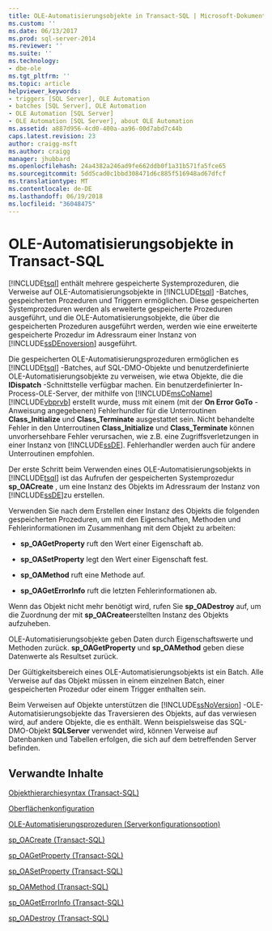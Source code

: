 ```yaml
---
title: OLE-Automatisierungsobjekte in Transact-SQL | Microsoft-Dokumentation
ms.custom: ''
ms.date: 06/13/2017
ms.prod: sql-server-2014
ms.reviewer: ''
ms.suite: ''
ms.technology:
- dbe-ole
ms.tgt_pltfrm: ''
ms.topic: article
helpviewer_keywords:
- triggers [SQL Server], OLE Automation
- batches [SQL Server], OLE Automation
- OLE Automation [SQL Server]
- OLE Automation [SQL Server], about OLE Automation
ms.assetid: a887d956-4cd0-400a-aa96-00d7abd7c44b
caps.latest.revision: 23
author: craigg-msft
ms.author: craigg
manager: jhubbard
ms.openlocfilehash: 24a4382a246ad9fe662ddb0f1a31b571fa5fce65
ms.sourcegitcommit: 5dd5cad0c1bbd308471d6c885f516948ad67dfcf
ms.translationtype: MT
ms.contentlocale: de-DE
ms.lasthandoff: 06/19/2018
ms.locfileid: "36048475"
---
```

# <a name="ole-automation-objects-in-transact-sql"></a>OLE-Automatisierungsobjekte in Transact-SQL
  [!INCLUDE[tsql](../../includes/tsql-md.md)] enthält mehrere gespeicherte Systemprozeduren, die Verweise auf OLE-Automatisierungsobjekte in [!INCLUDE[tsql](../../includes/tsql-md.md)] -Batches, gespeicherten Prozeduren und Triggern ermöglichen. Diese gespeicherten Systemprozeduren werden als erweiterte gespeicherte Prozeduren ausgeführt, und die OLE-Automatisierungsobjekte, die über die gespeicherten Prozeduren ausgeführt werden, werden wie eine erweiterte gespeicherte Prozedur im Adressraum einer Instanz von [!INCLUDE[ssDEnoversion](../../includes/ssdenoversion-md.md)] ausgeführt.  
  
 Die gespeicherten OLE-Automatisierungsprozeduren ermöglichen es [!INCLUDE[tsql](../../includes/tsql-md.md)] -Batches, auf SQL-DMO-Objekte und benutzerdefinierte OLE-Automatisierungsobjekte zu verweisen, wie etwa Objekte, die die **IDispatch** -Schnittstelle verfügbar machen. Ein benutzerdefinierter In-Process-OLE-Server, der mithilfe von [!INCLUDE[msCoName](../../includes/msconame-md.md)] [!INCLUDE[vbprvb](../../includes/vbprvb-md.md)] erstellt wurde, muss mit einem (mit der **On Error GoTo** -Anweisung angegebenen) Fehlerhundler für die Unterroutinen **Class_Initialize** und **Class_Terminate** ausgestattet sein. Nicht behandelte Fehler in den Unterroutinen **Class_Initialize** und **Class_Terminate** können unvorhersehbare Fehler verursachen, wie z.B. eine Zugriffsverletzungen in einer Instanz von [!INCLUDE[ssDE](../../includes/ssde-md.md)]. Fehlerhandler werden auch für andere Unterroutinen empfohlen.  
  
 Der erste Schritt beim Verwenden eines OLE-Automatisierungsobjekts in [!INCLUDE[tsql](../../includes/tsql-md.md)] ist das Aufrufen der gespeicherten Systemprozedur **sp_OACreate** , um eine Instanz des Objekts im Adressraum der Instanz von [!INCLUDE[ssDE](../../includes/ssde-md.md)]zu erstellen.  
  
 Verwenden Sie nach dem Erstellen einer Instanz des Objekts die folgenden gespeicherten Prozeduren, um mit den Eigenschaften, Methoden und Fehlerinformationen im Zusammenhang mit dem Objekt zu arbeiten:  
  
-   **sp_OAGetProperty** ruft den Wert einer Eigenschaft ab.  
  
-   **sp_OASetProperty** legt den Wert einer Eigenschaft fest.  
  
-   **sp_OAMethod** ruft eine Methode auf.  
  
-   **sp_OAGetErrorInfo** ruft die letzten Fehlerinformationen ab.  
  
 Wenn das Objekt nicht mehr benötigt wird, rufen Sie **sp_OADestroy** auf, um die Zuordnung der mit **sp_OACreate**erstellten Instanz des Objekts aufzuheben.  
  
 OLE-Automatisierungsobjekte geben Daten durch Eigenschaftswerte und Methoden zurück. **sp_OAGetProperty** und **sp_OAMethod** geben diese Datenwerte als Resultset zurück.  
  
 Der Gültigkeitsbereich eines OLE-Automatisierungsobjekts ist ein Batch. Alle Verweise auf das Objekt müssen in einem einzelnen Batch, einer gespeicherten Prozedur oder einem Trigger enthalten sein.  
  
 Beim Verweisen auf Objekte unterstützen die [!INCLUDE[ssNoVersion](../../includes/ssnoversion-md.md)] -OLE-Automatisierungsobjekte das Traversieren des Objekts, auf das verwiesen wird, auf andere Objekte, die es enthält. Wenn beispielsweise das SQL-DMO-Objekt **SQLServer** verwendet wird, können Verweise auf Datenbanken und Tabellen erfolgen, die sich auf dem betreffenden Server befinden.  
  
## <a name="related-content"></a>Verwandte Inhalte  
 [Objekthierarchiesyntax &#40;Transact-SQL&#41;](/sql/relational-databases/system-stored-procedures/object-hierarchy-syntax-transact-sql)  
  
 [Oberflächenkonfiguration](../security/surface-area-configuration.md)  
  
 [OLE-Automatisierungsprozeduren (Serverkonfigurationsoption)](../../database-engine/configure-windows/ole-automation-procedures-server-configuration-option.md)  
  
 [sp_OACreate &#40;Transact-SQL&#41;](/sql/relational-databases/system-stored-procedures/sp-oacreate-transact-sql)  
  
 [sp_OAGetProperty &#40;Transact-SQL&#41;](/sql/relational-databases/system-stored-procedures/sp-oagetproperty-transact-sql)  
  
 [sp_OASetProperty &#40;Transact-SQL&#41;](/sql/relational-databases/system-stored-procedures/sp-oasetproperty-transact-sql)  
  
 [sp_OAMethod &#40;Transact-SQL&#41;](/sql/relational-databases/system-stored-procedures/sp-oamethod-transact-sql)  
  
 [sp_OAGetErrorInfo &#40;Transact-SQL&#41;](/sql/relational-databases/system-stored-procedures/sp-oageterrorinfo-transact-sql)  
  
 [sp_OADestroy &#40;Transact-SQL&#41;](/sql/relational-databases/system-stored-procedures/sp-oadestroy-transact-sql)  
  
  
